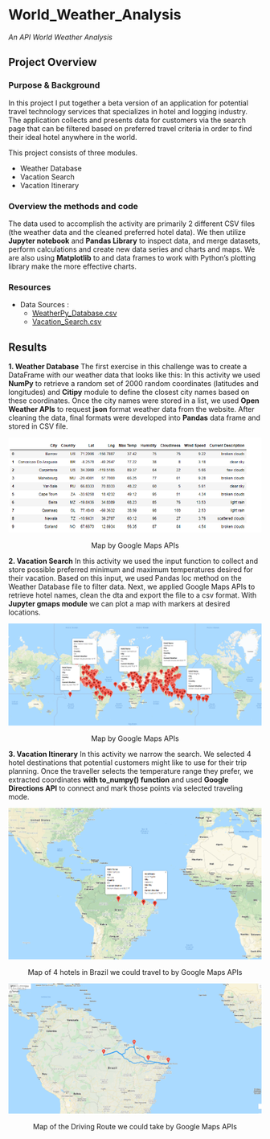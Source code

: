 # World_Weather_Analysis
*An API World Weather Analysis*

## Project Overview 
### Purpose & Background

In this project I put together a beta version of an application for potential travel technology services that specializes in hotel and 
logging industry.  The application collects and presents data for customers via the search page that can be filtered based on preferred 
travel criteria in order to find their ideal hotel anywhere in the world.

This project consists of three modules.

  -	Weather Database 
  -	Vacation Search  
  -	Vacation Itinerary
 
### Overview the methods and code
The data used to accomplish the activity are primarily 2 different CSV files (the weather data and the cleaned preferred hotel data). 
We then utilize **Jupyter notebook** and **Pandas Library** to inspect data, and merge datasets, perform calculations and create 
new data series and charts and maps.  We are also using **Matplotlib** to and data frames to work with Python’s plotting 
library make the more effective charts.

### Resources
- Data Sources :    
  - [WeatherPy_Database.csv](https://github.com/mjrotter4445/World_Weather_Analysis/blob/main/Weather_Database/WeatherPy_Database.csv)
  - [Vacation_Search.csv](https://github.com/mjrotter4445/World_Weather_Analysis/blob/main/Vacation_Search/WeatherPy_vacation.csv)
 
## Results 
 **1.   Weather Database**
The first exercise in this challenge was to create a DataFrame with our weather data that looks like this: 
In this activity we used **NumPy** to retrieve a random set of 2000 random coordinates (latitudes and longitudes)
and **Citipy** module to define the closest city names based on these coordinates.  Once the city names were stored 
in a list, we used **Open Weather APIs** to request **json** format weather data from the website.  After cleaning the data, 
final formats were developed into **Pandas** data frame and stored in CSV file.

<p align="center">
<img src="https://github.com/mjrotter4445/World_Weather_Analysis/blob/main/Weather_Database/WeatherPy_Dataframe_screenshot.png">
</p>

<p align="center">
Map by Google Maps APIs
</p>

**2.  Vacation Search** 
In this activity we used the input function to collect and store possible preferred minimum and maximum temperatures
desired for their vacation.   Based on this input, we used Pandas loc method on the Weather Database file to filter 
data.  Next, we applied Google Maps APIs to retrieve hotel names, clean the dta and export the file to a csv format.
With **Jupyter gmaps module** we can plot a map with markers at desired locations.      
         
![WeatherPy_travel_map_markers png](https://github.com/mjrotter4445/World_Weather_Analysis/blob/main/Vacation_Search/WeatherPy_vacation_map.png)
 
<p align="center">
Map by Google Maps APIs
</p>


**3.  Vacation Itinerary** 
In this activity we narrow the search.  We selected 4 hotel destinations that potential customers might like to use for their trip planning. 
Once the traveller selects the temperature range they prefer, we extracted coordinates **with to_numpy() function**
and used **Google Directions API** to connect and mark those points via selected traveling mode. 
  
 
  ![WeatherPy_travel_map png](https://github.com/mjrotter4445/World_Weather_Analysis/blob/main/Vacation_Itinerary/WeatherPy_travel_map_markers.png)
  
<p align="center">
Map of 4 hotels in Brazil we could travel to by Google Maps APIs
</p>

  
  ![WeatherPy_travel_map_markers png](https://github.com/mjrotter4445/World_Weather_Analysis/blob/main/Vacation_Itinerary/WeatherPy_travel_map.png)

<p align="center">
Map of the Driving Route we could take by Google Maps APIs
</p>

 
 
 
